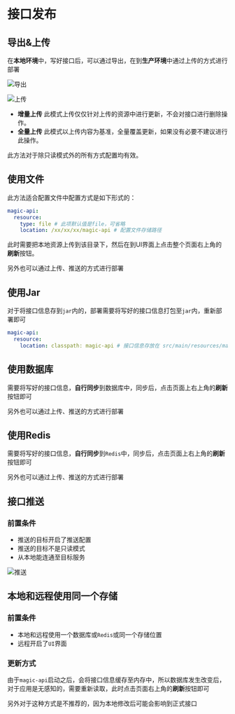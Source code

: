 # 接口发布


## 导出&上传

在**本地环境**中，写好接口后，可以通过导出，在到**生产环境**中通过上传的方式进行部署

![导出](../../.vuepress/public/images/export.png "导出")

![上传](../../.vuepress/public/images/upload.png "上传")

- **增量上传** 此模式上传仅仅针对上传的资源中进行更新，不会对接口进行删除操作。
- **全量上传** 此模式以上传内容为基准，全量覆盖更新，如果没有必要不建议进行此操作。

此方法对于除只读模式外的所有方式配置均有效。

## 使用文件

此方法适合配置文件中配置方式是如下形式的：

```yml
magic-api:
  resource:
    type: file # 此项默认值是file，可省略
    location: /xx/xx/xx/magic-api # 配置文件存储路径
```
此时需要把本地资源上传到该目录下，然后在到UI界面上点击整个页面右上角的**刷新**按钮。

另外也可以通过上传、推送的方式进行部署

## 使用Jar

对于将接口信息存到`jar`内的，部署需要将写好的接口信息打包至`jar`内，重新部署即可

```yml
magic-api:
  resource:
    location: classpath: magic-api # 接口信息存放在 src/main/resources/magic-api 下
```

## 使用数据库
需要将写好的接口信息，**自行同步**到数据库中，同步后，点击页面上右上角的**刷新**按钮即可

另外也可以通过上传、推送的方式进行部署

## 使用Redis

需要将写好的接口信息，**自行同步**到`Redis`中，同步后，点击页面上右上角的**刷新**按钮即可

另外也可以通过上传、推送的方式进行部署


## 接口推送
### 前置条件
- 推送的目标开启了推送配置
- 推送的目标不是只读模式
- 从本地能连通至目标服务

![推送](../../.vuepress/public/images/push.png "推送")

## 本地和远程使用同一个存储
### 前置条件
- 本地和远程使用一个数据库或`Redis`或同一个存储位置
- 远程开启了`UI`界面
### 更新方式

由于`magic-api`启动之后，会将接口信息缓存至内存中，所以数据库发生改变后，对于应用是无感知的，需要重新读取，此时点击页面右上角的**刷新**按钮即可

另外对于这种方式是不推荐的，因为本地修改后可能会影响到正式接口
